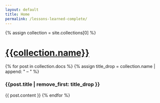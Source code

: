 ```yaml
---
layout: default
title: Home
permalink: /lessons-learned-complete/
---
```


<div class="wrapper">
{% assign collection = site.collections[0] %}
<h1><a href="{{page.url | remove_first: "-complete" }}/..">{{collection.name}}</a></h1>
{% for post in collection.docs %}
  {% assign title_drop = collection.name | append: " – " %}
  <h3>{{post.title | remove_first: title_drop }}</h3>
  {{ post.content }}
{% endfor %}
</div>
